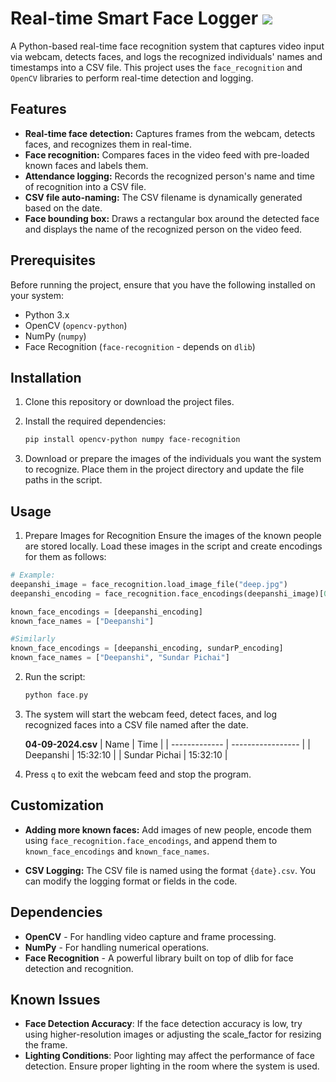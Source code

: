 # Real-time Smart Face Logger ![](https://img.shields.io/badge/python-3.8.6-blue.svg)

A Python-based real-time face recognition system that captures video input via webcam, detects faces, and logs the recognized individuals' names and timestamps into a CSV file. This project uses the `face_recognition` and `OpenCV` libraries to perform real-time detection and logging.

## Features

- **Real-time face detection:** Captures frames from the webcam, detects faces, and recognizes them in real-time.
- **Face recognition:** Compares faces in the video feed with pre-loaded known faces and labels them.
- **Attendance logging:** Records the recognized person's name and time of recognition into a CSV file.
- **CSV file auto-naming:** The CSV filename is dynamically generated based on the date.
- **Face bounding box:** Draws a rectangular box around the detected face and displays the name of the recognized person on the video feed.

## Prerequisites

Before running the project, ensure that you have the following installed on your system:

- Python 3.x
- OpenCV (`opencv-python`)
- NumPy (`numpy`)
- Face Recognition (`face-recognition` - depends on `dlib`)

## Installation

1. Clone this repository or download the project files.
2. Install the required dependencies:

    ```bash
    pip install opencv-python numpy face-recognition
    ```

3. Download or prepare the images of the individuals you want the system to recognize. Place them in the project directory and update the file paths in the script.

## Usage

1. Prepare Images for Recognition
Ensure the images of the known people are stored locally. Load these images in the script and create encodings for them as follows:

```python
# Example:
deepanshi_image = face_recognition.load_image_file("deep.jpg")
deepanshi_encoding = face_recognition.face_encodings(deepanshi_image)[0]

known_face_encodings = [deepanshi_encoding]
known_face_names = ["Deepanshi"]
```
```python
#Similarly
known_face_encodings = [deepanshi_encoding, sundarP_encoding]
known_face_names = ["Deepanshi", "Sundar Pichai"]
```
2. Run the script:
   ```c
   python face.py
   ```
3. The system will start the webcam feed, detect faces, and log recognized faces into a CSV file named after the date.

   **04-09-2024.csv**
   | Name          | Time              |
   | ------------- | ----------------- |
   | Deepanshi     | 15:32:10          |
   | Sundar Pichai | 15:32:10          |

4. Press `q` to exit the webcam feed and stop the program.

## Customization

- **Adding more known faces:** Add images of new people, encode them using `face_recognition.face_encodings`, and append them to `known_face_encodings` and `known_face_names`.

- **CSV Logging:** The CSV file is named using the format `{date}.csv`. You can modify the logging format or fields in the code.

## Dependencies

- **OpenCV** - For handling video capture and frame processing.
- **NumPy** - For handling numerical operations.
- **Face Recognition** - A powerful library built on top of dlib for face detection and recognition.

## Known Issues

- **Face Detection Accuracy**: If the face detection accuracy is low, try using higher-resolution images or adjusting the scale_factor for resizing the frame.
- **Lighting Conditions**: Poor lighting may affect the performance of face detection. Ensure proper lighting in the room where the system is used.


   




